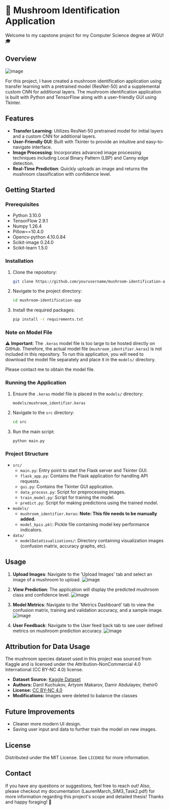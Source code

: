# 🍄 Mushroom Identification Application

Welcome to my capstone project for my Computer Science degree at WGU! 🎓

## Overview

![image](https://github.com/user-attachments/assets/54b2ce25-eac6-4a2b-84f1-8c0a878f4907)

For this project, I have created a mushroom identification application using transfer learning with a pretrained model (ResNet-50) and a supplemental custom CNN for additional layers. The mushroom identification application is built with Python and TensorFlow along with a user-friendly GUI using Tkinter.

## Features

- **Transfer Learning**: Utilizes ResNet-50 pretrained model for initial layers and a custom CNN for additional layers.
- **User-Friendly GUI**: Built with Tkinter to provide an intuitive and easy-to-navigate interface.
- **Image Processing**: Incorporates advanced image processing techniques including Local Binary Pattern (LBP) and Canny edge detection.
- **Real-Time Prediction**: Quickly uploads an image and returns the mushroom classification with confidence level.

## Getting Started

### Prerequisites

- Python 3.10.0
- TensorFlow 2.9.1
- Numpy 1.26.4 
- Pillow==10.4.0
- Opencv-python 4.10.0.84 
- Scikit-image 0.24.0 
- Scikit-learn 1.5.0

### Installation

1. Clone the repository:
    ```sh
    git clone https://github.com/yourusername/mushroom-identification-app.git
    ```
2. Navigate to the project directory:
    ```sh
    cd mushroom-identification-app
    ```
3. Install the required packages:
    ```sh
    pip install -r requirements.txt
    ```

### Note on Model File

⚠️ **Important**: The `.keras` model file is too large to be hosted directly on GitHub. Therefore, the actual model file (`mushroom_identifier.keras`) is not included in this repository. To run this application, you will need to download the model file separately and place it in the `models/` directory. 

Please contact me to obtain the model file.

### Running the Application

1. Ensure the `.keras` model file is placed in the `models/` directory:
    ```
    models/mushroom_identifier.keras
    ```
2. Navigate to the `src` directory:
    ```sh
    cd src
    ```
3. Run the main script:
    ```sh
    python main.py
    ```

### Project Structure

- `src/`
  - `main.py`: Entry point to start the Flask server and Tkinter GUI.
  - `flask_app.py`: Contains the Flask application for handling API requests.
  - `gui.py`: Contains the Tkinter GUI application.
  - `data_process.py`: Script for preprocessing images.
  - `train_model.py`: Script for training the model.
  - `predict.py`: Script for making predictions using the trained model.
- `models/`
  - `mushroom_identifier.keras`: **Note: This file needs to be manually added.**
  - `model_kpis.pkl`: Pickle file containing model key performance indicators.
- `data/`
  - `modelDataVisualizations/`: Directory containing visualization images (confusion matrix, accuracy graphs, etc).

## Usage

1. **Upload Images**: Navigate to the 'Upload Images' tab and select an image of a mushroom to upload.
![image](https://github.com/user-attachments/assets/97bd67c6-6c93-468d-9dc2-c634c1fe1415)

2. **View Prediction**: The application will display the predicted mushroom class and confidence level.
![image](https://github.com/user-attachments/assets/ff89f130-b8a1-469b-87f5-ec8898c8e7dd)

3. **Model Metrics**: Navigate to the 'Metrics Dashboard' tab to view the confusion matrix, training and validation accuracy, and a sample image.
![image](https://github.com/user-attachments/assets/0fb0f83e-bfdc-4041-a06a-7f31508d6e74)

4. **User Feedback**: Navigate to the User feed back tab to see user defined metrics on mushroom prediction accuracy.
![image](https://github.com/user-attachments/assets/a2d0ac5f-fe60-4619-8afc-c71cfd63f4b4)

## Attribution for Data Usage

The mushroom species dataset used in this project was sourced from Kaggle and is licensed under the Attribution-NonCommercial 4.0 International (CC BY-NC 4.0) license.
- **Dataset Source:** [Kaggle Dataset](https://www.kaggle.com/datasets/thehir0/mushroom-species)
- **Authors:** Danil Kuchukov, Artyom Makarov, Damir Abdulayev, thehir0
- **License:** [CC BY-NC 4.0](https://creativecommons.org/licenses/by-nc/4.0/)
- **Modifications:** Images were deleted to balance the classes

## Future Improvements

* Cleaner more modern UI design.
* Saving user input and data to further train the model on new images.
  
## License

Distributed under the MIT License. See `LICENSE` for more information.

## Contact

If you have any questions or suggestions, feel free to reach out! 
Also, please checkout my documentation (LaurenMarch_SIM3_Task2.pdf) for more information regarding this project's scope and detailed thesis!
Thanks and happy foraging! 🍄
